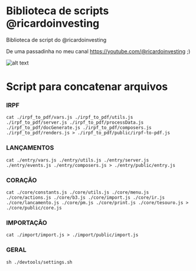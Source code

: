 # Biblioteca de scripts @ricardoinvesting
Biblioteca de script do @ricardoinvesting

De uma passadinha no meu canal https://youtube.com/@ricardoinvesting ;)

![alt text](https://i.ibb.co/2d119LT/profile-rick-1.png)


# Script para concatenar arquivos
### IRPF
```
cat ./irpf_to_pdf/vars.js ./irpf_to_pdf/utils.js ./irpf_to_pdf/server.js ./irpf_to_pdf/processData.js ./irpf_to_pdf/docGenerate.js ./irpf_to_pdf/composers.js ./irpf_to_pdf/renders.js > ./irpf_to_pdf/public/irpf-to-pdf.js
```


### LANÇAMENTOS
```
cat ./entry/vars.js ./entry/utils.js ./entry/server.js ./entry/events.js ./entry/composers.js > ./entry/public/entry.js
```

### CORAÇÃO

```
cat ./core/constants.js ./core/utils.js ./core/menu.js ./core/actions.js ./core/b3.js ./core/import.js ./core/ir.js ./core/lancamento.js ./core/pm.js ./core/print.js ./core/tesouro.js > ./core/public/core.js
```

### IMPORTAÇÃO
```
cat ./import/import.js > ./import/public/import.js
```

### GERAL
```
sh ./devtools/settings.sh
```